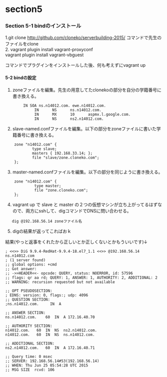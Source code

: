 # section5  
  
### Section 5-1 bindのインストール


1.git clone http://github.com/cloneko/serverbuilding-2015/ コマンドで先生のファイルをclone  
2.
    vagrant plugin install vagrant-proxyconf  
    vagrant plugin install vagrant-vbguest  

コマンドでプラグインをインストールした後、何も考えずにvagrant up  

#### 5-2 bindの設定  
  
1. zoneファイルを編集。先生の用意してたclonekoの部分を自分の学籍番号に書き換える。 

``` 
        IN SOA ns.n14012.com. ewe.n14012.com.  
             IN      NS      ns.n14012.com.  
             IN      MX      10      aspmx.l.google.com.  
             IN      NS      ns2.n14012.com.  
```  
2. slave-named.confファイルを編集。以下の部分をzoneファイルに書いた学籍番号に書き換える。  
```
    zone "n14012.com" {
            type slave;
            masters { 192.168.33.14; };   
            file "slave/zone.cloneko.com";
    };
```  
3. master-named.confファイルを編集。以下の部分を同じように書き換える。  
```
    zone "n14012.com" {
             type master;
             file "zone.cloneko.com";
    };
```  
4. vagrant up で slave と master の２つの仮想マシンが立ち上がってるはずなので、両方にsshして、digコマンドでDNSに問い合わせる。  
```
   dig @192.168.56.14 zoneファイル名  
```
5. digの結果が返ってこればおｋ  

  結果(やっと返事をくれたから正しいとか正しくないとかもういいです)↓  
```
; <<>> DiG 9.9.4-RedHat-9.9.4-18.el7_1.1 <<>> @192.168.56.14 ns.n14012.com
; (1 server found)
;; global options: +cmd
;; Got answer:
;; ->>HEADER<<- opcode: QUERY, status: NOERROR, id: 57596
;; flags: qr aa rd; QUERY: 1, ANSWER: 1, AUTHORITY: 2, ADDITIONAL: 2
;; WARNING: recursion requested but not available

;; OPT PSEUDOSECTION:
; EDNS: version: 0, flags:; udp: 4096
;; QUESTION SECTION:
;ns.n14012.com.     IN  A

;; ANSWER SECTION:
ns.n14012.com.    60  IN  A 172.16.40.70

;; AUTHORITY SECTION:
n14012.com.   60  IN  NS  ns2.n14012.com.
n14012.com.   60  IN  NS  ns.n14012.com.

;; ADDITIONAL SECTION:
ns2.n14012.com.   60  IN  A 172.16.40.71

;; Query time: 0 msec
;; SERVER: 192.168.56.14#53(192.168.56.14)
;; WHEN: Thu Jun 25 05:54:28 UTC 2015
;; MSG SIZE  rcvd: 106
```
